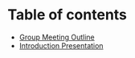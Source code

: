 # Table of contents

* [Group Meeting Outline](README.md)
* [Introduction Presentation](introduction-presentation.md)

